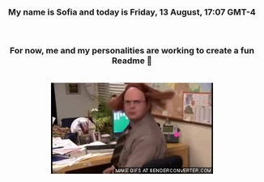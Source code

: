 


<div align="center">
<h3 >My name is Sofia and today is Friday, 13 August, 17:07 GMT-4</h3><br>
<h3 >For now, me and my personalities are working to create a fun Readme 👋
</h3><br>
<img src='img/dwight.gif' alt='working...'/>
</div>
